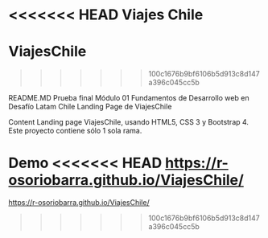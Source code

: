 <<<<<<< HEAD
Viajes Chile 
=======
# ViajesChile
>>>>>>> 100c1676b9bf6106b5d913c8d147a396c045cc5b

README.MD 
Prueba final Módulo 01 Fundamentos de Desarrollo web en Desafío Latam Chile Landing Page de ViajesChile

Content 
Landing page ViajesChile, usando HTML5, CSS 3 y Bootstrap 4. Este proyecto contiene sólo 1 sola rama.

Demo 
<<<<<<< HEAD
https://r-osoriobarra.github.io/ViajesChile/
=======
https://r-osoriobarra.github.io/ViajesChile/
>>>>>>> 100c1676b9bf6106b5d913c8d147a396c045cc5b
